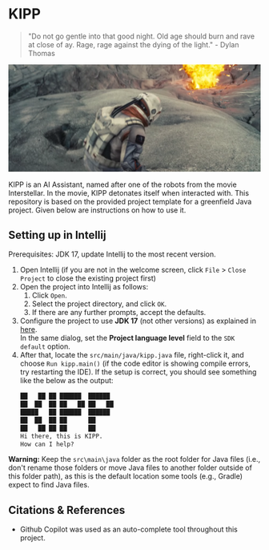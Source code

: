 # KIPP

> "Do not go gentle into that good night. Old age should burn and rave at close of ay. Rage, rage against the dying of
> the light." - Dylan Thomas

![KIPP Detonates](https://github.com/reuben-thomas/ip/blob/master/docs/images/kipp-detonates.png)

KIPP is an AI Assistant, named after one of the robots from the movie Interstellar. In the movie, KIPP detonates itself
when interacted with. This repository is based on the provided project template for a greenfield Java project. Given
below are instructions on how to use it.

## Setting up in Intellij

Prerequisites: JDK 17, update Intellij to the most recent version.

1. Open Intellij (if you are not in the welcome screen, click `File` > `Close Project` to close the existing project
   first)
1. Open the project into Intellij as follows:
    1. Click `Open`.
    1. Select the project directory, and click `OK`.
    1. If there are any further prompts, accept the defaults.
1. Configure the project to use **JDK 17** (not other versions) as explained
   in [here](https://www.jetbrains.com/help/idea/sdk.html#set-up-jdk).<br>
   In the same dialog, set the **Project language level** field to the `SDK default` option.
1. After that, locate the `src/main/java/kipp.java` file, right-click it, and choose `Run kipp.main()` (if the code
   editor is showing compile errors, try restarting the IDE). If the setup is correct, you should see something like the
   below as the output:
   ```
   ██   ██ ██ ██████  ██████  
   ██  ██  ██ ██   ██ ██   ██ 
   █████   ██ ██████  ██████  
   ██  ██  ██ ██      ██      
   ██   ██ ██ ██      ██      
   Hi there, this is KIPP.
   How can I help?
   ```

**Warning:** Keep the `src\main\java` folder as the root folder for Java files (i.e., don't rename those folders or move
Java files to another folder outside of this folder path), as this is the default location some tools (e.g., Gradle)
expect to find Java files.

## Citations & References

- Github Copilot was used as an auto-complete tool throughout this project.